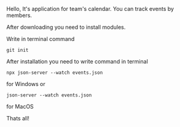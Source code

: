 Hello,
It's application for team's calendar. You can track events by members.

After downloading you need to install modules. 

Write in terminal command

    git init 

After installation you need to write command in terminal 

    npx json-server --watch events.json

for Windows or  
    
    json-server --watch events.json

for MacOS 

Thats all! 